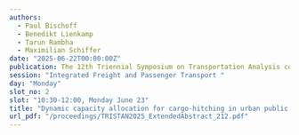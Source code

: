 ```yaml
---
authors:
  - Paul Bischoff
  - Benedikt Lienkamp
  - Tarun Rambha
  - Maximilian Schiffer
date: "2025-06-22T00:00:00Z"
publication: The 12th Triennial Symposium on Transportation Analysis conference
session: "Integrated Freight and Passenger Transport "
day: "Monday"
slot_no: 2
slot: "10:30-12:00, Monday June 23"
title: "Dynamic capacity allocation for cargo-hitching in urban public transportation systems"
url_pdf: "/proceedings/TRISTAN2025_ExtendedAbstract_212.pdf"
---
```

